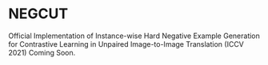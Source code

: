 # NEGCUT
Official Implementation of Instance-wise Hard Negative Example Generation for Contrastive Learning in Unpaired Image-to-Image Translation (ICCV 2021)
Coming Soon.
